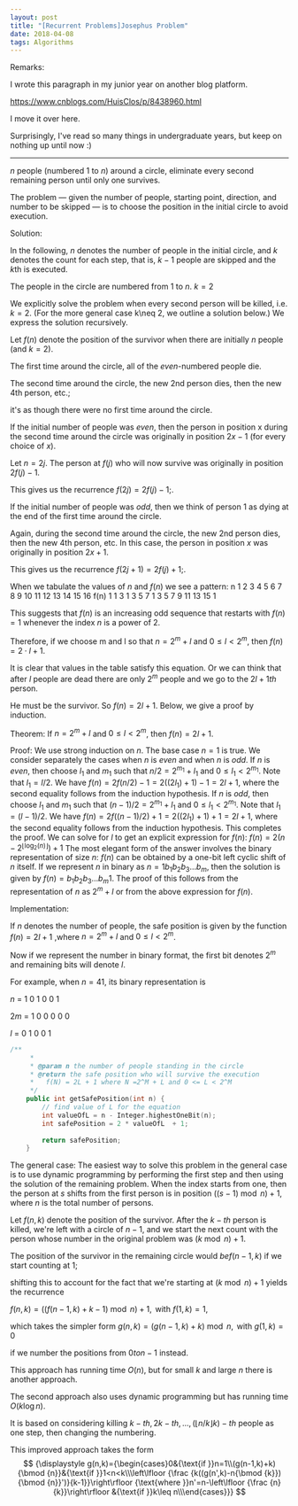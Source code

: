 ```yaml
---
layout: post
title: "[Recurrent Problems]Josephus Problem"
date: 2018-04-08
tags: Algorithms
---
```



Remarks:

I wrote this paragraph in my junior year on another blog platform.

<https://www.cnblogs.com/HuisClos/p/8438960.html> 

I move it over here.

Surprisingly, I've read so many things in undergraduate years, but keep on nothing up until now :)

-----



$n$ people (numbered $1$ to $n$) around a circle, eliminate every second remaining person until only one survives.

The problem — given the number of people, starting point, direction, and number to be skipped — is to choose the position in the initial circle to avoid execution.

Solution:

In the following, $n$ denotes the number of people in the initial circle, and $k$ denotes the count for each step, that is, $k-1$ people are skipped and the $k$th is executed.

The people in the circle are numbered from $1$ to $n$.
$k=2$

We explicitly solve the problem when every second person will be killed, i.e. $k=2$. (For the more general case k\neq 2, we outline a solution below.) We express the solution recursively.

Let $f(n)$ denote the position of the survivor when there are initially $n$ people (and $k=2$).

The first time around the circle, all of the $even$-numbered people die.

The second time around the circle, the new $2$nd person dies, then the new $4$th person, etc.;

it's as though there were no first time around the circle.

 
If the initial number of people was $even$, then the person in position x during the second time around the circle was originally in position $2x-1$ (for every choice of $x$).

Let $n=2j$. The person at $f(j)$ who will now survive was originally in position $2f(j)-1$.

This gives us the recurrence $f(2j)=2f(j)-1$;.

If the initial number of people was $odd$, then we think of person $1$ as dying at the end of the first time around the circle.

Again, during the second time around the circle, the new $2$nd person dies, then the new $4$th person, etc. In this case, the person in position $x$ was originally in position $2x+1$.

This gives us the recurrence $f(2j+1)=2f(j)+1$;.

When we tabulate the values of $n$ and $f(n)$ we see a pattern:
n	1	2	3	4	5	6	7	8	9	10	11	12	13	14	15	16
f(n)	1	1	3	1	3	5	7	1	3	5	7	9	11	13	15	1

This suggests that $f(n)$ is an increasing odd sequence that restarts with $f(n)=1$ whenever the index $n$ is a power of $2$.

Therefore, if we choose m and l so that $n=2^{m}+l$ and $0\leq l<2^{m}$, then $f(n)=2\cdot l+1$.

It is clear that values in the table satisfy this equation. Or we can think that after $l$ people are dead there are only $2^{m}$ people and we go to the $2l+1th$ person.

He must be the survivor. So $f(n)=2l+1$. Below, we give a proof by induction.

Theorem: If $n=2^{m}+l$ and $0\leq l<2^{m}$, then $f(n)=2l+1$.

Proof: We use strong induction on $n$.
      The base case $n=1$ is true.
      We consider separately the cases when $n$ is $even$ and when $n$ is $odd$.
      If $n$ is $even$, then choose $l_{1}$ and $m_{1}$ such that $n/2=2^{{m_{1}}}+l_{1}$ and $0\leq l_{1}<2^{{m_{1}}}$. Note that $l_{1}=l/2$.
      We have $f(n)=2f(n/2)-1=2((2l_{1})+1)-1=2l+1$, where the second equality follows from the induction hypothesis.
      If $n$ is $odd$, then choose $l_{1}$ and $m_{1}$ such that $(n-1)/2=2^{{m_{1}}}+l_{1}$ and $0\leq l_{1}<2^{{m_{1}}}$. Note that $l_{1}=(l-1)/2$.
      We have $f(n)=2f((n-1)/2)+1=2((2l_{1})+1)+1=2l+1$, where the second equality follows from the induction hypothesis.
      This completes the proof.
      We can solve for $l$ to get an explicit expression for $f(n)$:
      $f(n)=2(n-2^{{\lfloor \log _{2}(n)\rfloor }})+1$
      The most elegant form of the answer involves the binary representation of size $n$: $f(n)$ can be obtained by a one-bit left cyclic shift of $n$ itself.
      If we represent $n$ in binary as $n=1b_{1}b_{2}b_{3}\dots b_{m}$, then the solution is given by $f(n)=b_{1}b_{2}b_{3}\dots b_{m}1$.
      The proof of this follows from the representation of $n$ as $2^{m}+l$ or from the above expression for $f(n)$.

Implementation:

If $n$ denotes the number of people, the safe position is given by the function $f(n)=2l+1$ ,where $n=2^{m}+l$ and $0\leq l<2^{m}$.

Now if we represent the number in binary format, the first bit denotes $2^{m}$ and remaining bits will denote $l$.

For example, when $n=41$, its binary representation is

$n$ = 1 0 1 0 0 1

$2m$ = 1 0 0 0 0 0

$l$ = 0 1 0 0 1

```C++
/**
     * 
     * @param n the number of people standing in the circle
     * @return the safe position who will survive the execution 
     *   f(N) = 2L + 1 where N =2^M + L and 0 <= L < 2^M
     */
    public int getSafePosition(int n) {
        // find value of L for the equation
        int valueOfL = n - Integer.highestOneBit(n);
        int safePosition = 2 * valueOfL  + 1;
        
        return safePosition;
    }
```

The general case:
The easiest way to solve this problem in the general case is to use dynamic programming by performing the first step and then using the solution of the remaining problem. 
When the index starts from one, then the person at $s$ shifts from the first person is in position $((s-1){\bmod n})+1$, where $n$ is the total number of persons.

Let $f(n,k)$ denote the position of the survivor. After the $k-th$ person is killed, we're left with a circle of $n-1$, and we start the next count with the person whose number in the original problem was $(k{\bmod n})+1$.

The position of the survivor in the remaining circle would $bef(n-1,k)$ if we start counting at $1$;

shifting this to account for the fact that we're starting at $(k{\bmod n})+1$ yields the recurrence

$f(n,k)=((f(n-1,k)+k-1){\bmod n})+1,{\text{ with }}f(1,k)=1$,

which takes the simpler form $g(n,k)=(g(n-1,k)+k){\bmod n},{\text{ with }}g(1,k)=0$

if we number the positions from ${\displaystyle 0} to n-1$ instead.

This approach has running time $O(n)$, but for small $k$ and large $n$ there is another approach.

The second approach also uses dynamic programming but has running time $O(k\log n)$.

It is based on considering killing $k-th, 2k-th, ...,(\lfloor n/k\rfloor k)-th$ people as one step, then changing the numbering.

This improved approach takes the form
$$ {\displaystyle g(n,k)={\begin{cases}0&{\text{if }}n=1\\(g(n-1,k)+k){\bmod {n}}&{\text{if }}1<n<k\\\left\lfloor {\frac {k((g(n',k)-n{\bmod {k}}){\bmod {n}}')}{k-1}}\right\rfloor {\text{where }}n'=n-\left\lfloor {\frac {n}{k}}\right\rfloor &{\text{if }}k\leq n\\\end{cases}}}
$$